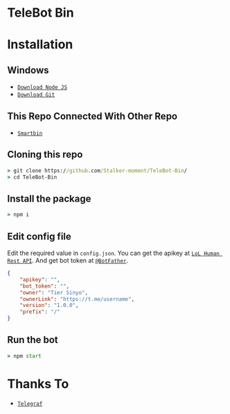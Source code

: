 # TeleBot Bin

# Installation

## Windows
* [`Download Node JS`](https://nodejs.org/en/download/)
* [`Download Git`](https://git-scm.com/download/win)

## This Repo Connected With Other Repo 
* [`Smartbin`](https://github.com/Stalker-moment/SmartBin)


## Cloning this repo
```cmd
> git clone https://github.com/Stalker-moment/TeleBot-Bin/
> cd TeleBot-Bin
```

## Install the package
```cmd
> npm i
```

## Edit config file
Edit the required value in `config.json`. You can get the apikey at [`LoL Human Rest API`](http://api.lolhuman.xyz/). And get bot token at [`@BotFather`](http://t.me/BotFather).
```json
{
    "apikey": "",
    "bot_token": "",
    "owner": "Tier Sinyo",
    "ownerLink": "https://t.me/username",
    "version": "1.0.0",
    "prefix": "/"
}
```

## Run the bot
```cmd
> npm start
```

# Thanks To
* [`Telegraf`](https://github.com/telegraf/telegraf)
